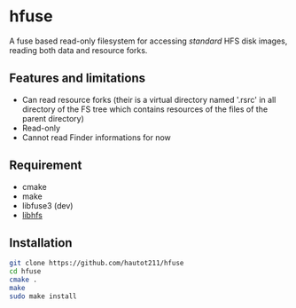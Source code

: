# hfuse

A fuse based read-only filesystem for accessing *standard* HFS disk images, reading both data and resource forks.

## Features and limitations

- Can read resource forks (their is a virtual directory named '.rsrc' in all directory of the FS tree which contains resources of the files of the parent directory)
- Read-only
- Cannot read Finder informations for now


## Requirement

- cmake
- make
- libfuse3 (dev)
- [libhfs](https://github.com/hautot211/hfsutils)

## Installation

```bash
git clone https://github.com/hautot211/hfuse
cd hfuse
cmake .
make
sudo make install
```
